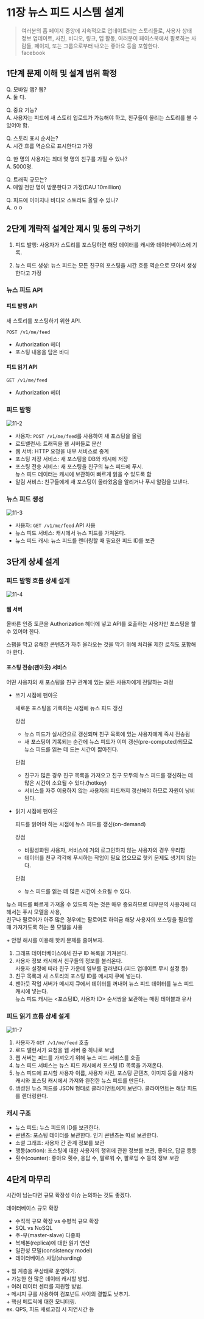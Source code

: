 # 11장 뉴스 피드 시스템 설계

>여러분의 홈 페이지 중앙에 지속적으로 업데이트되는 스토리들로, 사용자 상태 정보 업데이트, 사진, 비디오, 링크, 앱 활동, 여러분이 페이스북에서 팔로하는 사람들, 페이지, 또는 그룹으로부터 나오는 좋아요 등을 포함한다.  
facebook

## 1단계 문제 이해 및 설계 범위 확정

Q. 모바일 앱? 웹?  
A. 둘 다.

Q. 중요 기능?  
A. 사용자는 피드에 새 스토리 업로드가 가능해야 하고, 친구들이 올리는 스토리를 볼 수 있어야 함.

Q. 스토리 표시 순서는?  
A. 시간 흐름 역순으로 표시한다고 가정

Q. 한 명의 사용자는 최대 몇 명의 친구를 가질 수 있나?  
A. 5000명.

Q. 트래픽 규모는?  
A. 매일 천만 명이 방문한다고 가정(DAU 10million)

Q. 피드에 이미지나 비디오 스토리도 올릴 수 있나?  
A. ㅇㅇ

## 2단계 개략적 설계안 제시 및 동의 구하기

1. 피드 발행: 사용자가 스토리를 포스팅하면 해당 데이터를 캐시와 데이터베이스에 기록.

2. 뉴스 피드 생성: 뉴스 피드는 모든 친구의 포스팅을 시간 흐름 역순으로 모아서 생성한다고 가정

### 뉴스 피드 API

#### 피드 발행 API

새 스토리를 포스팅하기 위한 API.

`POST /v1/me/feed`  
- Authorization 헤더
- 포스팅 내용을 담은 바디

#### 피드 읽기 API

`GET /v1/me/feed`
- Authorization 헤더

### 피드 발행

![11-2](./images/11-2.png)

- 사용자: `POST /v1/me/feed`를 사용하여 새 포스팅을 올림
- 로드밸런서: 트래픽을 웹 서버들로 분산
- 웹 서버: HTTP 요청을 내부 서비스로 중계
- 포스팅 저장 서비스: 새 포스팅을 DB와 캐시에 저장
- 포스팅 전송 서비스: 새 포스팅을 친구의 뉴스 피드에 푸시.  
뉴스 피드 데이터는 캐시에 보관하여 빠르게 읽을 수 있도록 함
- 알림 서비스: 친구들에게 새 포스팅이 올라왔음을 알리거나 푸시 알림을 보낸다.

### 뉴스 피드 생성
![11-3](./images/11-3.png)

- 사용자: `GET /v1/me/feed` API 사용
- 뉴스 피드 서비스: 캐시에서 뉴스 피드를 가져온다.
- 뉴스 피드 캐시: 뉴스 피드를 렌더링할 때 필요한 피드 ID를 보관

## 3단계 상세 설계

### 피드 발행 흐름 상세 설계

![11-4](./images/11-4.png)

#### 웹 서버

올바른 인증 토큰을 Authorization 헤더에 넣고 API를 호출하는 사용자만 포스팅을 할 수 있어야 한다.

스팸을 막고 유해한 콘텐츠가 자주 올라오는 것을 막기 위해 처리율 제한 로직도 포함해야 한다.

#### 포스팅 전송(팬아웃) 서비스

어떤 사용자의 새 포스팅을 친구 관계에 있는 모든 사용자에게 전달하는 과정

- 쓰기 시점에 팬아웃

    새로운 포스팅을 기록하는 시점에 뉴스 피드 갱신

    장점

    - 뉴스 피드가 실시간으로 갱신되며 친구 목록에 있는 사용자에게 즉시 전송됨
    - 새 포스팅이 기록되는 순간에 뉴스 피드가 이미 갱신(pre-computed)되므로 뉴스 피드를 읽는 데 드는 시간이 짧아진다.

    단점
    - 친구가 많은 경우 친구 목록을 가져오고 친구 모두의 뉴스 피드를 갱신하는 데 많은 시간이 소요될 수 있다.(hotkey)
    - 서비스를 자주 이용하지 않는 사용자의 피드까지 갱신해야 하므로 자원이 낭비된다.

- 읽기 시점에 팬아웃

    피드를 읽어야 하는 시점에 뉴스 피드를 갱신(on-demand)

    장점
    - 비활성화된 사용자, 서비스에 거의 로그인하지 않는 사용자의 경우 유리함
    - 데이터를 친구 각각에 푸시하는 작업이 필요 없으므로 핫키 문제도 생기지 않는다.

    단점
    - 뉴스 피드를 읽는 데 많은 시간이 소요될 수 있다.

뉴스 피드를 빠르게 가져올 수 있도록 하는 것은 매우 중요하므로 대부분의 사용자에 대해서는 푸시 모델을 사용,  
친구나 팔로어가 아주 많은 경우에는 팔로어로 하여금 해당 사용자의 포스팅을 필요할 때 가져가도록 하는 풀 모델을 사용

\+ 안정 해시를 이용해 핫키 문제를 줄여보자.

1. 그래프 데이터베이스에서 친구 ID 목록을 가져온다.
2. 사용자 정보 캐시에서 친구들의 정보를 불러온다.  
사용자 설정에 따라 친구 가운데 일부를 걸러낸다.(피드 업데이트 무시 설정 등)
3. 친구 목록과 새 스토리의 포스팅 ID를 메시지 큐에 넣는다.
4. 팬아웃 작업 서버가 메시지 큐에서 데이터를 꺼내어 뉴스 피드 데이터를 뉴스 피드 캐시에 넣는다.  
뉴스 피드 캐시는 <포스팅ID, 사용자 ID> 순서쌍을 보관하는 매핑 테이블과 유사

### 피드 읽기 흐름 상세 설계

![11-7](./images/11-7.png)

1. 사용자가 `GET /v1/me/feed` 호출
2. 로드 밸런서가 요청을 웹 서버 중 하나로 보냄
3. 웹 서버는 피드를 가져오기 위해 뉴스 피드 서비스를 호출
4. 뉴스 피드 서비스는 뉴스 피드 캐시에서 포스팅 ID 목록을 가져온다.
5. 뉴스 피드에 표시할 사용자 이름, 사용자 사진, 포스팅 콘텐츠, 이미지 등을 사용자 캐시와 포스팅 캐시에서 가져와 완전한 뉴스 피드를 만든다.
6. 생성된 뉴스 피드를 JSON 형태로 클라이언트에게 보낸다. 클라이언트는 해당 피드를 렌더링한다.

### 캐시 구조

- 뉴스 피드: 뉴스 피드의 ID를 보관한다.
- 콘텐츠: 포스팅 데이터를 보관한다. 인기 콘텐츠는 따로 보관한다.
- 소셜 그래프: 사용자 간 관계 정보를 보관
- 행동(action): 포스팅에 대한 사용자의 행위에 관한 정보를 보관, 좋아요, 답글 등등
- 횟수(counter): 좋아요 횟수, 응답 수, 팔로워 수, 팔로잉 수 등의 정보 보관

## 4단계 마무리

시간이 남는다면 규모 확장성 이슈 논의하는 것도 좋겠다.

데이터베이스 규모 확장
- 수직적 규모 확장 vs 수평적 규모 확장
- SQL vs NoSQL
- 주-부(master-slave) 다중화
- 복제본(replica)에 대한 읽기 연산
- 일관성 모델(consistency model)
- 데이터베이스 샤딩(sharding)

\+ 웹 계층을 무상태로 운영하기.  
\+ 가능한 한 많은 데이터 캐시할 방법.  
\+ 여러 데이터 센터를 지원할 방법.  
\+ 메시지 큐를 사용하여 컴포넌트 사이의 결합도 낮추기.  
\+ 핵심 메트릭에 대한 모니터링.  
    ex. QPS, 피드 새로고침 시 지연시간 등